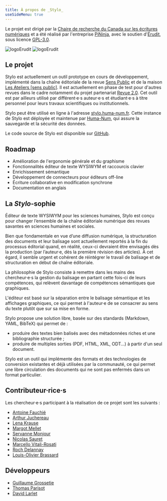 ```yaml
---
title: À propos de _Stylo_
useSideMenu: true
---
```


Le projet est dirigé par la [Chaire de recherche du Canada sur les écritures numériques](http://ecrituresnumeriques.ca) et a été réalisé par l'entreprise [PiNinja](https://3.14159.ninja/), avec le soutien d'[Érudit](http://erudit.org/), sous licence [GPL-3.0](https://github.com/EcrituresNumeriques/stylo/blob/master/LICENSE).

<img src="/uploads/images/logo-crc-ecrinum.svg" alt="logoErudit" class="img-responsive img-thumbnail" style="max-width:250px">

<img src="/uploads/images/erudit-logotype-rouge.png" alt="logoErudit" class="img-responsive img-thumbnail" style="max-width:150px">

## Le projet

Stylo est actuellement un outil prototype en cours de développement, implémenté dans la chaîne éditoriale de la revue [Sens Public](http://sens-public.org) et de la maison [Les Ateliers \[sens public\]](https://ateliers.sens-public.org). Il est actuellement en phase de test pour d'autres revues dans le cadre notamment du projet partenariat [Revue 2.0](http://revue20.org/). Cet outil est par ailleurs utilisé par différent·e·s auteur·e·s et étudiant·e·s à titre personnel pour leurs travaux scientifiques ou institutionnels.

Stylo peut être utilisé en ligne à l'adresse [stylo.huma-num.fr](https://stylo.huma-num.fr). Cette instance de Stylo est déployée et maintenue par [Huma-Num](https://www.huma-num.fr), qui assure la sauvegarde et la sécurité des données.

Le code source de Stylo est disponible sur [GitHub](https://github.com/EcrituresNumeriques/stylo/).

## Roadmap

- Amélioration de l'ergonomie générale et du graphisme
- Fonctionnalités éditeur de texte WYSIWYM et raccourcis clavier
- Enrichissement sémantique
- Développement de connecteurs pour éditeurs off-line
- Écriture collaborative en modification synchrone
- Documentation en anglais

## La *Stylo*-sophie

Éditeur de texte WYSIWYM pour les sciences humaines, Stylo est conçu pour changer l’ensemble de la chaîne éditoriale numérique des revues savantes en sciences humaines et sociales.

Bien que fondamentale en vue d’une diffusion numérique, la structuration des documents et leur balisage sont actuellement reportés à la fin du processus éditorial quand, en réalité, ceux-ci devraient être envisagés dès la production (par l’auteur·e, dès la première révision des articles). À cet égard, il semble urgent et cohérent de réintégrer le travail de balisage et de structuration en début de chaîne éditoriale.

La philosophie de Stylo consiste à remettre dans les mains des chercheur·e·s la gestion du balisage en partant cette fois-ci de leurs compétences, qui relèvent davantage de compétences sémantiques que graphiques.

L'éditeur est basé sur la séparation entre le balisage sémantique et les affichages graphiques, ce qui permet à l'auteur·e de se consacrer au sens du texte plutôt que sur sa mise en forme.

Stylo propose une solution libre, basée sur des standards (Markdown, YAML, BibTeX) qui permet de :

- produire des textes bien balisés avec des métadonnées riches et une bibliographie structurée ;
- produire de multiples sorties (PDF, HTML, XML, ODT...) à partir d'un seul document.

Stylo est un outil qui implémente des formats et des technologies de conversion existantes et déjà utilisées par la communauté, ce qui permet une libre circulation des documents qui ne sont pas enfermés dans un format particulier.

## Contributeur·rice·s

Les chercheur·e·s participant à la réalisation de ce projet sont les suivants :

- [Antoine Fauchié](https://ecrituresnumeriques.ca/fr/Equipe/Antoine-Fauchie/)
- [Arthur Juchereau](https://ecrituresnumeriques.ca/fr/Equipe/Arthur-Juchereau)
- [Lena Krause](https://ecrituresnumeriques.ca/fr/Equipe/Lena-Krause)
- [Margot Mellet](https://ecrituresnumeriques.ca/fr/Equipe/Margot-Mellet)
- [Servanne Monjour](https://ecrituresnumeriques.ca/fr/Equipe/Servanne-Monjour-)
- [Nicolas Sauret](https://ecrituresnumeriques.ca/fr/Equipe/Nicolas-Sauret)
- [Marcello Vitali-Rosati](https://ecrituresnumeriques.ca/fr/Equipe/Marcello-Vitali-Rosati-)
- [Roch Delannay](https://ecrituresnumeriques.ca/fr/Equipe/Roch-Delannay)
- [Louis-Olivier Brassard](https://www.loupbrun.ca)

## Développeurs

- [Guillaume Grossetie](https://github.com/ggrossetie)
- [Thomas Parisot](https://détour.studio)
- [David Larlet](http://larlet.com/)